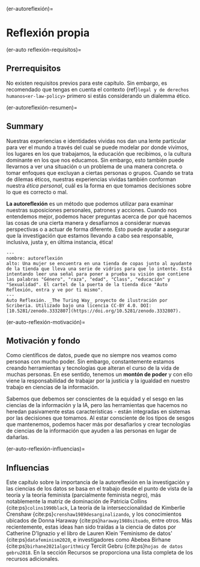 (er-autoreflexión)=
# Reflexión propia

(er-auto reflexión-requisitos)=
## Prerrequisitos

No existen requisitos previos para este capítulo. Sin embargo, es recomendado que tengas en cuenta el contexto {ref}`legal y de derechos humanos<er-law-policy>` primero si estás considerando un dialemma ético.


(er-autoreflexión-resumen)=
## Summary

Nuestras experiencias e identidades vividas nos dan una lente particular para ver el mundo a través del cual se puede modelar por donde vivimos, los lugares en los que trabajamos, la educación que recibimos, o la cultura dominante en los que nos educamos. Sin embargo, esto también puede llevarnos a ver una situación o un problema de una manera concreta. o tomar enfoques que excluyan a ciertas personas o grupos. Cuando se trata de dilemas éticos, nuestras experiencias vividas también conforman nuestra *ética personal*, cuál es la forma en que tomamos decisiones sobre lo que es correcto o mal.

**La autoreflexión** es un método que podemos utilizar para examinar nuestras suposiciones personales, patrones y acciones. Cuando nos entendemos mejor, podemos hacer preguntas acerca de por qué hacemos las cosas de una cierta manera y desafiarnos a considerar nuevas perspectivas o a actuar de forma diferente. Esto puede ayudar a asegurar que la investigación que estamos llevando a cabo sea responsable, inclusiva, justa y, en última instancia, ética!

```{figure} ../figures/ethics-self-reflection.jpg
---
nombre: autoreflexión
alto: Una mujer se encuentra en una tienda de copas junto al ayudante de la tienda que lleva una serie de vidrios para que lo intente. Está intentando leer una señal para poner a prueba su visión que contiene las palabras "Género", "raza", "edad", "Class", "educación" y "Sexualidad". El cartel de la puerta de la tienda dice "Auto Reflexión, entra y ve por ti mismo". 
---
Auto Reflexión. _The Turing Way_ proyecto de ilustración por Scriberia. Utilizado bajo una licencia CC-BY 4.0. DOI: [10.5281/zenodo.3332807](https://doi.org/10.5281/zenodo.3332807).
```

(er-auto-reflexión-motivación)=
## Motivación y fondo

Como científicos de datos, puede que no siempre nos veamos como personas con mucho poder. Sin embargo, constantemente estamos creando herramientas y tecnologías que alteran el curso de la vida de muchas personas. En ese sentido, tenemos un **montón de poder** y con ello viene la responsabilidad de trabajar por la justicia y la igualdad en nuestro trabajo en ciencias de la información.

Sabemos que debemos ser conscientes de la equidad y el sesgo en las ciencias de la información y la IA, pero las herramientas que hacemos no heredan pasivamente estas características - están integradas en sistemas por las decisiones que tomamos. Al estar consciente de los tipos de sesgos que mantenemos, podemos hacer más por desafiarlos y crear tecnologías de ciencias de la información que ayuden a las personas en lugar de dañarlas.

(er-auto-reflexión-influencias)=
## Influencias

Este capítulo sobre la importancia de la autoreflexión en la investigación y las ciencias de los datos se basa en el trabajo desde el punto de vista de la teoría y la teoría feminista (parcialmente feminista negro), más notablemente la matriz de dominación de Patricia Collins {cite:ps}`colins1990black`, La teoría de la interseccionalidad de Kimberlie Crenshaw {cite:ps}`crenshaw1989desarginalizando`, y los conocimientos ubicados de Donna Haraway {cite:ps}`haraway1988situado`, entre otros. Más recientemente, estas ideas han sido traídas a la ciencia de datos por Catherine D'Ignazio y el libro de Lauren Klein 'Feminismo de datos' {cite:ps}`datafeminism2020`, e investigadores como Abebea Birhane {cite:ps}`birhane2021algorithmic`y Terciit Gebru {cite:ps}`hojas de datos gebru2018`. En la sección Recursos se proporciona una lista completa de los recursos adicionales. 
